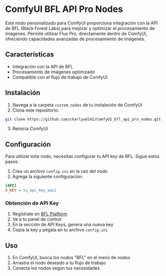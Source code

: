 # ComfyUI BFL API Pro Nodes

Este nodo personalizado para ComfyUI proporciona integración con la API de BFL (Black Forest Labs) para mejorar y optimizar el procesamiento de imágenes. Permite utilizar Flux Pro, directamente dentro de ComfyUI, ofreciendo capacidades avanzadas de procesamiento de imágenes.

## Características

- Integración con la API de BFL
- Procesamiento de imágenes optimizado
- Compatible con el flujo de trabajo de ComfyUI

## Instalación

1. Navega a la carpeta `custom_nodes` de tu instalación de ComfyUI
2. Clona este repositorio:
```bash
git clone https://github.com/charlyad142/ComfyUI_bfl_api_pro_nodes.git
```
3. Reinicia ComfyUI

## Configuración

Para utilizar este nodo, necesitas configurar tu API key de BFL. Sigue estos pasos:

1. Crea un archivo `config.ini` en la raíz del nodo
2. Agrega la siguiente configuración:

```ini
[API]
X_KEY = tu_api_key_aquí
```

### Obtención de API Key

1. Regístrate en [BFL Platform](https://auth.bfl.ai/)
2. Ve a tu panel de control
3. En la sección de API Keys, genera una nueva key
4. Copia la key y pégala en tu archivo `config.ini`

## Uso

1. En ComfyUI, busca los nodos "BFL" en el menú de nodos
2. Arrastra el nodo deseado a tu flujo de trabajo
3. Conecta los nodos según tus necesidades
